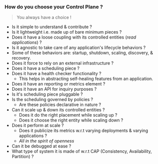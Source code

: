 ### How do you choose your Control Plane ?

> You always have a choice !

- Is it simple to understand & contribute ?
- Is it lightweight i.e. made up of bare minimum pieces ?
- Does it have a loose coupling with its controlled entities (*read applications*) ?
- Is it agnostic to take care of any application's lifecycle behaviors ?
 - Some of these behaviors are: startup, shutdown, scaling, discovery, & recovery.
- Does it force to rely on an external infrastructure ?
- Does it have a scheduling piece ?
- Does it have a health checker functionality ?
  - This helps in abstracting self-healing features from an application.
- Does it have an reporting or metrics element ?
- Does it have an API for inquiry purposes ?
- Is it's scheduling piece pluggable ?
- Is the scheduling governed by policies ?
  - Are these policies declarative in nature ?
- Can it scale up & down its controlled entities ?
  - Does it do the right placement while scaling up ?
  - Does it choose the right entity while scaling down ?
- Does it perform at scale ?
  - Does it publicize its metrics w.r.t varying deployments & varying applications ?
  - *All in the spirit of openness*
- Can it be debugged at ease ?
- What type of system it is made of w.r.t CAP (Consistency, Availability, Partition) ?
